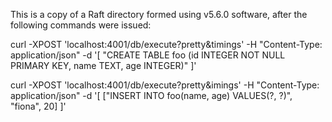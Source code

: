 This is a copy of a Raft directory formed using v5.6.0 software, after the following commands were issued:

curl -XPOST 'localhost:4001/db/execute?pretty&timings' -H "Content-Type: application/json" -d '[
    "CREATE TABLE foo (id INTEGER NOT NULL PRIMARY KEY, name TEXT, age INTEGER)"
]'

curl -XPOST 'localhost:4001/db/execute?pretty&imings' -H "Content-Type: application/json" -d '[
    ["INSERT INTO foo(name, age) VALUES(?, ?)", "fiona", 20]
]'

